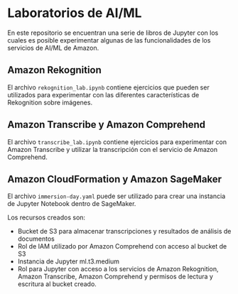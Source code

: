 # Laboratorios de AI/ML

En este repositorio se encuentran una serie de libros de Jupyter con los cuales es posible experimentar algunas de las funcionalidades de los servicios de AI/ML de Amazon.

## Amazon Rekognition

El archivo ```rekognition_lab.ipynb``` contiene ejercicios que pueden ser utilizados para experimentar con las diferentes características de Rekognition sobre imágenes.

## Amazon Transcribe y Amazon Comprehend

El archivo ```transcribe_lab.ipynb``` contiene ejercicios para experimentar con Amazon Transcribe y utilizar la transcripción con el servicio de Amazon Comprehend.

## Amazon CloudFormation y Amazon SageMaker

El archivo ```immersion-day.yaml``` puede ser utilizado para crear una instancia de Jupyter Notebook dentro de SageMaker.

Los recursos creados son:
- Bucket de S3 para almacenar transcripciones y resultados de análisis de documentos
- Rol de IAM utilizado por Amazon Comprehend con acceso al bucket de S3
- Instancia de Jupyter ml.t3.medium
- Rol para Jupyter con acceso a los servicios de Amazon Rekognition, Amazon Transcribe, Amazon Comprehend y permisos de lectura y escritura al bucket creado.